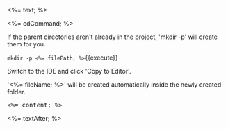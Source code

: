 <%= text; %>

<%= cdCommand; %>

If the parent directories aren't already in the project, 'mkdir -p' will create them for you. 

`mkdir -p <%= filePath; %>`{{execute}}

Switch to the IDE and click 'Copy to Editor'. 

'<%= fileName; %>' will be created automatically inside the newly created folder.

<pre class="file" data-filename="<%= fileDir; %>">
<%= content; %>
</pre>

<%= textAfter; %>